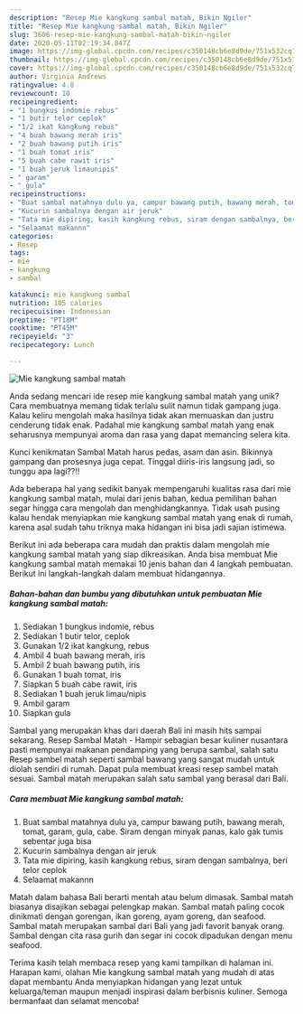 ```yaml
---
description: "Resep Mie kangkung sambal matah, Bikin Ngiler"
title: "Resep Mie kangkung sambal matah, Bikin Ngiler"
slug: 3606-resep-mie-kangkung-sambal-matah-bikin-ngiler
date: 2020-05-11T02:19:34.847Z
image: https://img-global.cpcdn.com/recipes/c350148cb6e8d9de/751x532cq70/mie-kangkung-sambal-matah-foto-resep-utama.jpg
thumbnail: https://img-global.cpcdn.com/recipes/c350148cb6e8d9de/751x532cq70/mie-kangkung-sambal-matah-foto-resep-utama.jpg
cover: https://img-global.cpcdn.com/recipes/c350148cb6e8d9de/751x532cq70/mie-kangkung-sambal-matah-foto-resep-utama.jpg
author: Virginia Andrews
ratingvalue: 4.8
reviewcount: 10
recipeingredient:
- "1 bungkus indomie rebus"
- "1 butir telor ceplok"
- "1/2 ikat kangkung rebus"
- "4 buah bawang merah iris"
- "2 buah bawang putih iris"
- "1 buah tomat iris"
- "5 buah cabe rawit iris"
- "1 buah jeruk limaunipis"
- " garam"
- " gula"
recipeinstructions:
- "Buat sambal matahnya dulu ya, campur bawang putih, bawang merah, tomat, garam, gula, cabe. Siram dengan minyak panas, kalo gak tumis sebentar juga bisa"
- "Kucurin sambalnya dengan air jeruk"
- "Tata mie dipiring, kasih kangkung rebus, siram dengan sambalnya, beri telor ceplok"
- "Selaamat makannn"
categories:
- Resep
tags:
- mie
- kangkung
- sambal

katakunci: mie kangkung sambal 
nutrition: 105 calories
recipecuisine: Indonesian
preptime: "PT18M"
cooktime: "PT45M"
recipeyield: "3"
recipecategory: Lunch

---
```



![Mie kangkung sambal matah](https://img-global.cpcdn.com/recipes/c350148cb6e8d9de/751x532cq70/mie-kangkung-sambal-matah-foto-resep-utama.jpg)

Anda sedang mencari ide resep mie kangkung sambal matah yang unik? Cara membuatnya memang tidak terlalu sulit namun tidak gampang juga. Kalau keliru mengolah maka hasilnya tidak akan memuaskan dan justru cenderung tidak enak. Padahal mie kangkung sambal matah yang enak seharusnya mempunyai aroma dan rasa yang dapat memancing selera kita.

Kunci kenikmatan Sambal Matah harus pedas, asam dan asin. Bikinnya gampang dan prosesnya juga cepat. Tinggal diiris-iris langsung jadi, so tunggu apa lagi??!!

Ada beberapa hal yang sedikit banyak mempengaruhi kualitas rasa dari mie kangkung sambal matah, mulai dari jenis bahan, kedua pemilihan bahan segar hingga cara mengolah dan menghidangkannya. Tidak usah pusing kalau hendak menyiapkan mie kangkung sambal matah yang enak di rumah, karena asal sudah tahu triknya maka hidangan ini bisa jadi sajian istimewa.


Berikut ini ada beberapa cara mudah dan praktis dalam mengolah mie kangkung sambal matah yang siap dikreasikan. Anda bisa membuat Mie kangkung sambal matah memakai 10 jenis bahan dan 4 langkah pembuatan. Berikut ini langkah-langkah dalam membuat hidangannya.

<!--inarticleads1-->

##### Bahan-bahan dan bumbu yang dibutuhkan untuk pembuatan Mie kangkung sambal matah:

1. Sediakan 1 bungkus indomie, rebus
1. Sediakan 1 butir telor, ceplok
1. Gunakan 1/2 ikat kangkung, rebus
1. Ambil 4 buah bawang merah, iris
1. Ambil 2 buah bawang putih, iris
1. Gunakan 1 buah tomat, iris
1. Siapkan 5 buah cabe rawit, iris
1. Sediakan 1 buah jeruk limau/nipis
1. Ambil  garam
1. Siapkan  gula


Sambal yang merupakan khas dari daerah Bali ini masih hits sampai sekarang. Resep Sambal Matah - Hampir sebagian besar kuliner nusantara pasti mempunyai makanan pendamping yang berupa sambal, salah satu Resep sambel matah seperti sambal bawang yang sangat mudah untuk diolah sendiri di rumah. Dapat pula membuat kreasi resep sambel matah sesuai. Sambal matah merupakan salah satu sambal yang berasal dari Bali. 

<!--inarticleads2-->

##### Cara membuat Mie kangkung sambal matah:

1. Buat sambal matahnya dulu ya, campur bawang putih, bawang merah, tomat, garam, gula, cabe. Siram dengan minyak panas, kalo gak tumis sebentar juga bisa
1. Kucurin sambalnya dengan air jeruk
1. Tata mie dipiring, kasih kangkung rebus, siram dengan sambalnya, beri telor ceplok
1. Selaamat makannn


Matah dalam bahasa Bali berarti mentah atau belum dimasak. Sambal matah biasanya disajikan sebagai pelengkap makan. Sambal matah paling cocok dinikmati dengan gorengan, ikan goreng, ayam goreng, dan seafood. Sambal matah merupakan sambal dari Bali yang jadi favorit banyak orang. Sambal dengan cita rasa gurih dan segar ini cocok dipadukan dengan menu seafood. 

Terima kasih telah membaca resep yang kami tampilkan di halaman ini. Harapan kami, olahan Mie kangkung sambal matah yang mudah di atas dapat membantu Anda menyiapkan hidangan yang lezat untuk keluarga/teman maupun menjadi inspirasi dalam berbisnis kuliner. Semoga bermanfaat dan selamat mencoba!
